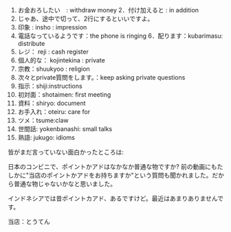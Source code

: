 1. お金おろしたい　: withdraw money
2．付け加えると : in addition
3.  じゃあ、途中で切って、2行にするといいですよ。
4. 印象 : insho : impression
5. 電話なっているようです：the phone is ringing
6．配ります：kubarimasu: distribute
7. レジ： reji : cash register
8. 個人的な： kojintekina : private
9. 宗教：shuukyoo : religion
10. 次々とprivate質問をします。：keep asking private questions
11. 指示：shiji:instructions
12. 初対面：shotaimen: first meeting
13. 資料：shiryo: document
14. お手入れ：oteiru: care for
15. ツメ：tsume:claw
16. 世間話: yokenbanashi: small talks
17. 熟語: jukugo: idioms


皆がまだ言っていない面白かったところは:

日本のコンビニで、ポイントかアドはなかなか普通な物ですか?  前の動画にもたしかに"当店のポイントかアドをお持ちますか"という質問も聞かれました。だから普通な物じゃないかなと思いました。

インドネシアでは昔ポイントカアド、あるですけど。最近はあまりありませんです。

当店：とうてん


